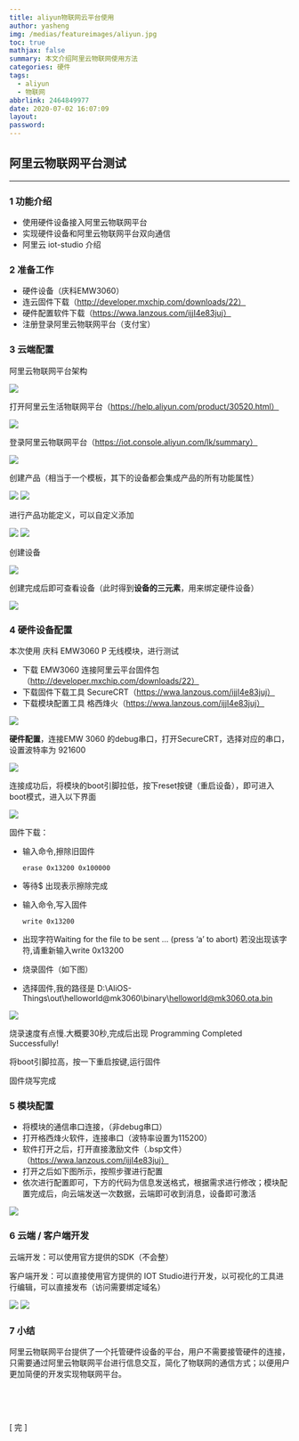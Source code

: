 ```yaml
---
title: aliyun物联网云平台使用
author: yasheng
img: /medias/featureimages/aliyun.jpg
toc: true
mathjax: false
summary: 本文介绍阿里云物联网使用方法
categories: 硬件
tags:
  - aliyun
  - 物联网
abbrlink: 2464849977
date: 2020-07-02 16:07:09
layout:
password:
---
```


## 阿里云物联网平台测试

---

### 1 功能介绍

- 使用硬件设备接入阿里云物联网平台
- 实现硬件设备和阿里云物联网平台双向通信
- 阿里云 iot-studio 介绍

### 2 准备工作

- 硬件设备（庆科EMW3060）
- 连云固件下载（http://developer.mxchip.com/downloads/22）
- 硬件配置软件下载（https://wwa.lanzous.com/ijjI4e83juj）
- 注册登录阿里云物联网平台（支付宝）

### 3 云端配置

阿里云物联网平台架构

<img src="/images/post_images/aliyun_01_iot/aliyun_01_iot_00.png">

打开阿里云生活物联网平台（https://help.aliyun.com/product/30520.html）

<img src="/images/post_images/aliyun_01_iot/aliyun_01_iot_01.png">

登录阿里云物联网平台（https://iot.console.aliyun.com/lk/summary）

<img src="/images/post_images/aliyun_01_iot/aliyun_01_iot_02.png">

创建产品（相当于一个模板，其下的设备都会集成产品的所有功能属性）

<img src="/images/post_images/aliyun_01_iot/aliyun_01_iot_03.png">

<img src="/images/post_images/aliyun_01_iot/aliyun_01_iot_05.png">



进行产品功能定义，可以自定义添加

<img src="/images/post_images/aliyun_01_iot/aliyun_01_iot_06.png">

<img src="/images/post_images/aliyun_01_iot/aliyun_01_iot_07.png">



创建设备

<img src="/images/post_images/aliyun_01_iot/aliyun_01_iot_08.png">

创建完成后即可查看设备（此时得到**设备的三元素**，用来绑定硬件设备）

<img src="/images/post_images/aliyun_01_iot/aliyun_01_iot_09.png">



### 4 硬件设备配置

本次使用 庆科 EMW3060 P 无线模块，进行测试

- 下载 EMW3060 连接阿里云平台固件包（http://developer.mxchip.com/downloads/22）
- 下载固件下载工具 SecureCRT（https://wwa.lanzous.com/ijjI4e83juj）
- 下载模块配置工具 格西烽火（https://wwa.lanzous.com/ijjI4e83juj）

<img src="/images/post_images/aliyun_01_iot/aliyun_01_iot_10.png">

**硬件配置**，连接EMW 3060 的debug串口，打开SecureCRT，选择对应的串口，设置波特率为 921600

<img src="/images/post_images/aliyun_01_iot/aliyun_01_iot_11.png">

连接成功后，将模块的boot引脚拉低，按下reset按键（重启设备），即可进入boot模式，进入以下界面

<img src="/images/post_images/aliyun_01_iot/aliyun_01_iot_12.png">

固件下载：

- 输入命令,擦除旧固件

  ```
  erase 0x13200 0x100000
  ```

- 等待$ 出现表示擦除完成

- 输入命令,写入固件

  ```
  write 0x13200
  ```

- 出现字符Waiting for the file to be sent … (press ‘a’ to abort) 若没出现该字符,请重新输入write 0x13200

- 烧录固件（如下图）

- 选择固件,我的路径是 D:\AliOS-Things\out\helloworld@mk3060\binary\helloworld@mk3060.ota.bin

<img src="/images/post_images/aliyun_01_iot/aliyun_01_iot_13.png">

烧录速度有点慢.大概要30秒,完成后出现 Programming Completed Successfully!

将boot引脚拉高，按一下重启按键,运行固件

固件烧写完成



### 5 模块配置

- 将模块的通信串口连接，（非debug串口）
- 打开格西烽火软件，连接串口（波特率设置为115200）
- 软件打开之后，打开直接激励文件（.bsp文件）（https://wwa.lanzous.com/ijjI4e83juj）
- 打开之后如下图所示，按照步骤进行配置
- 依次进行配置即可，下方的代码为信息发送格式，根据需求进行修改；模块配置完成后，向云端发送一次数据，云端即可收到消息，设备即可激活

<img src="/images/post_images/aliyun_01_iot/aliyun_01_iot_14.png">



### 6 云端 / 客户端开发

云端开发：可以使用官方提供的SDK（不会整）

客户端开发：可以直接使用官方提供的 IOT Studio进行开发，以可视化的工具进行编辑，可以直接发布（访问需要绑定域名）

<img src="/images/post_images/aliyun_01_iot/aliyun_01_iot_15.png">

<img src="/images/post_images/aliyun_01_iot/aliyun_01_iot_16.png">



### 7 小结

阿里云物联网平台提供了一个托管硬件设备的平台，用户不需要接管硬件的连接，只需要通过阿里云物联网平台进行信息交互，简化了物联网的通信方式；以便用户更加简便的开发实现物联网平台。

​               

​                        

[  完  ]





